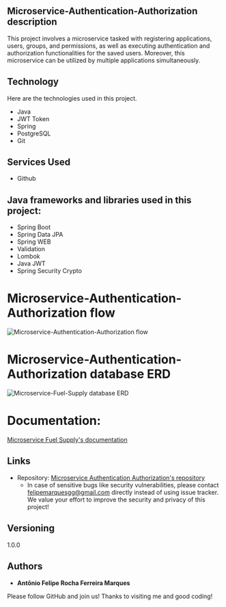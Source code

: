 ## Microservice-Authentication-Authorization description
This project involves a microservice tasked with registering applications, users, groups, and permissions, as well as executing authentication and authorization functionalities for the saved users. Moreover, this microservice can be utilized by multiple applications simultaneously.

## Technology

Here are the technologies used in this project.

* Java
* JWT Token
* Spring 
* PostgreSQL
* Git

## Services Used

* Github

## Java frameworks and libraries used in this project:

* Spring Boot
* Spring Data JPA
* Spring WEB
* Validation
* Lombok
* Java JWT
* Spring Security Crypto

# Microservice-Authentication-Authorization flow
![Microservice-Authentication-Authorization flow](https://github.com/felipemarques001/ms-authentication-authorization/assets/82411791/2911ac4a-91f1-45da-9b1a-998ef257b522)




# Microservice-Authentication-Authorization database ERD
![Microservice-Fuel-Supply database ERD](https://github.com/felipemarques001/ms-authentication-authorization/assets/82411791/0a39a7aa-387a-4b4c-b3ab-b9a5411bf180)


# Documentation:
[Microservice Fuel Supply's documentation](DOCUMENTATION.md)


## Links
  - Repository: [Microservice Authentication Authorization's repository](https://github.com/felipemarques001/ms-authentication-authorization)
    - In case of sensitive bugs like security vulnerabilities, please contact
      felipemarquesgg@gmail.com directly instead of using issue tracker. We value your effort
      to improve the security and privacy of this project!

  ## Versioning
  1.0.0


  ## Authors

  * **Antônio Felipe Rocha Ferreira Marques** 

  Please follow GitHub and join us!
  Thanks to visiting me and good coding!
